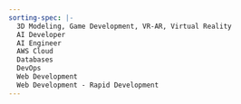 ```yaml
---
sorting-spec: |-
  3D Modeling, Game Development, VR-AR, Virtual Reality
  AI Developer
  AI Engineer
  AWS Cloud
  Databases
  DevOps
  Web Development
  Web Development - Rapid Development
---
```

